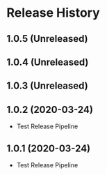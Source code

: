 # Release History

## 1.0.5 (Unreleased)


## 1.0.4 (Unreleased)


## 1.0.3 (Unreleased)


## 1.0.2 (2020-03-24)
- Test Release Pipeline


## 1.0.1 (2020-03-24)
- Test Release Pipeline
